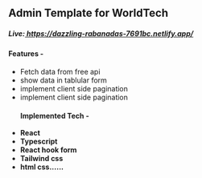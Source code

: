 <h2>Admin Template for WorldTech</h2>
<h5>Live:<a href='https://dazzling-rabanadas-7691bc.netlify.app' target="_blank"> https://dazzling-rabanadas-7691bc.netlify.app/ </a></h5>

<h4>Features -  </h4> <ul> <li>Fetch data from free api</li> <li>show data in tablular form</li> <li>implement client side pagination</li> <li>implement client side pagination</li> 


<h4>Implemented Tech -  <br> <br> <li>React</li>  <li>Typescript</li> <li>React hook form</li>  <li>Tailwind css</li> <li>html css......</li>
